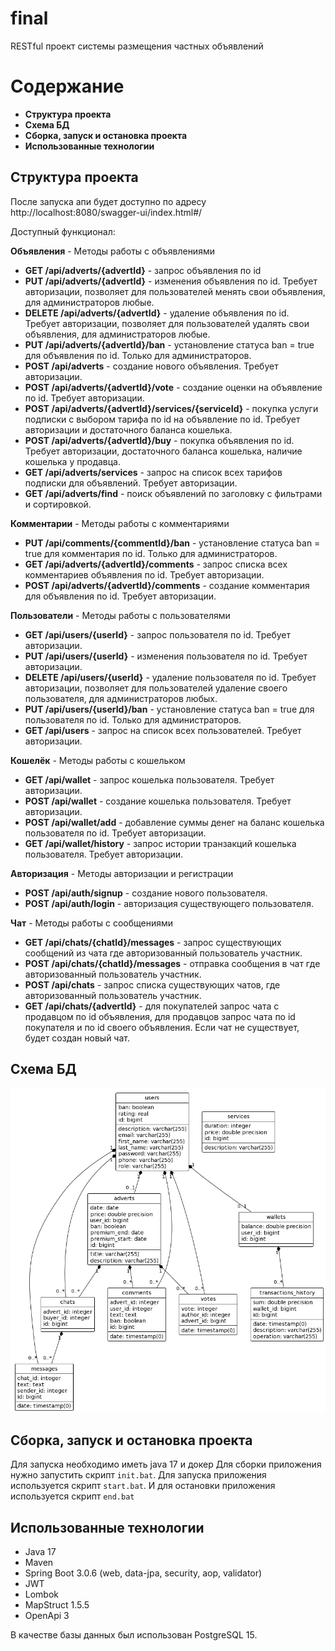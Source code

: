 # final
RESTful проект системы размещения частных объявлений
# Содержание
- **Структура проекта**
- **Схема БД**
- **Сборка, запуск и остановка проекта**
- **Использованные технологии**
## Структура проекта
После запуска апи будет доступно по адресу http://localhost:8080/swagger-ui/index.html#/

Доступный функционал:

**Объявления** - Методы работы с объявлениями
- **GET /api/adverts/{advertId}** - запрос объявления по id
- **PUT /api/adverts/{advertId}** - изменения объявления по id. Требует авторизации, 
позволяет для пользователей менять свои объявления, для администраторов любые.
- **DELETE /api/adverts/{advertId}** - удаление объявления по id. Требует авторизации,
    позволяет для пользователей удалять свои объявления, для администраторов любые.
- **PUT /api/adverts/{advertId}/ban** - установление статуса ban = true для 
объявления по id. Только для администраторов.
- **POST /api/adverts** - создание нового объявления. Требует авторизации.
- **POST /api/adverts/{advertId}/vote** - создание оценки на объявление по id. Требует авторизации.
- **POST /api/adverts/{advertId}/services/{serviceId}** - покупка услуги подписки с выбором тарифа по id на объявление по id. Требует авторизации и достаточного баланса кошелька.
- **POST /api/adverts/{advertId}/buy** - покупка объявления по id. Требует авторизации, достаточного баланса кошелька, наличие кошелька у продавца.
- **GET /api/adverts/services** - запрос на список всех тарифов подписки для объявлений. Требует авторизации.
- **GET /api/adverts/find** - поиск объявлений по заголовку с фильтрами и сортировкой.

**Комментарии** - Методы работы с комментариями
- **PUT /api/comments/{commentId}/ban** - установление статуса ban = true для
    комментария по id. Только для администраторов.
- **GET /api/adverts/{advertId}/comments** - запрос списка всех комментариев объявления по id. Требует авторизации.
- **POST /api/adverts/{advertId}/comments** - создание комментария для объявления по id. Требует авторизации.

**Пользователи** - Методы работы с пользователями
- **GET /api/users/{userId}** - запрос пользователя по id. Требует авторизации.
- **PUT /api/users/{userId}** - изменения пользователя по id. Требует авторизации.
- **DELETE /api/users/{userId}** - удаление пользователя по id. Требует авторизации,
    позволяет для пользователей удаление своего пользователя, для администраторов любых.
- **PUT /api/users/{userId}/ban** - установление статуса ban = true для
  пользователя по id. Только для администраторов.
- **GET /api/users** - запрос на список всех пользователей. Требует авторизации.

**Кошелёк** - Методы работы с кошельком
- **GET /api/wallet** - запрос кошелька пользователя. Требует авторизации.
- **POST /api/wallet** - создание кошелька пользователя. Требует авторизации.
- **POST /api/wallet/add** - добавление суммы денег на баланс кошелька пользователя по id. Требует авторизации.
- **GET /api/wallet/history** - запрос истории транзакций кошелька пользователя. Требует авторизации.

**Авторизация** - Методы авторизации и регистрации
- **POST /api/auth/signup** - создание нового пользователя.
- **POST /api/auth/login** - авторизация существующего пользователя.

**Чат** - Методы работы с сообщениями
- **GET /api/chats/{chatId}/messages** - запрос существующих сообщений из чата где авторизованный пользователь участник.
- **POST /api/chats/{chatId}/messages** - отправка сообщения в чат где авторизованный пользователь участник.
- **POST /api/chats** - запрос списка существующих чатов, где авторизованный пользователь участник.
- **GET /api/chats/{advertId}** - для покупателей запрос чата с продавцом по id объявления, 
для продавцов запрос чата по id покупателя и по id своего объявления. Если чат не существует, 
будет создан новый чат.

## Схема БД
![plot](bd.jpg)

## Сборка, запуск и остановка проекта
Для запуска необходимо иметь java 17 и докер
Для сборки приложения нужно запустить скрипт `init.bat`. 
Для запуска приложения используется скрипт `start.bat`. 
И для остановки приложения используется скрипт `end.bat`

## Использованные технологии
* Java 17
* Maven
* Spring Boot 3.0.6 (web, data-jpa, security, aop, validator)
* JWT
* Lombok
* MapStruct 1.5.5
* OpenApi 3

В качестве базы данных был использован PostgreSQL 15.